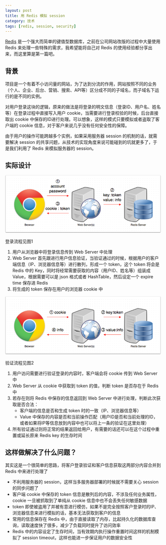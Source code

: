 ```yaml
---
layout: post
title: 用 Redis 模拟 session
category: 技术
tags: [redis, session, security]
---
```


[Redis](http://redis.io/) 是一个强大而简单的键值型数据库，之前在公司网站改版的过程中大量使用 Redis 来处理一些特殊的需求，我希望能将自己对 Redis 的使用经验都分享出来，而这里算是第一篇吧。

## 背景

项目是一个有着不小访问量的网站，为了达到分流的作用，网站按照不同的业务（个人、企业、后台、营销、搜索、API等）区分成不同的子域名，而子域名下运行的是不同的实例。

对用户登录这块的逻辑，原来的做法是将登录的明文信息（登录ID、用户名、姓名等）在登录过程中直接写入用户 cookie，当需要进行登录校验的时候，后台直接取出 cookie 中保存的ID进行处理。可以想象，这样的模式只要模拟或者盗取了客户端的 cookie 信息，对于客户来说几乎没有任何安全性的保障。

由于用户的操作可能跨越多个实例，如果采用服务器 session 的机制的话，就需要解决 session 的共享问题，从技术的实现角度来说可能碰到的坑就更多了，于是我们利用了 Redis 来模拟服务器的 session。

## 实际设计

![图1](/public/upload/redis-session-01.png)

登录流程见图1

1. 用户从浏览器中将登录信息传到 Web Server 中处理
2. Web Server 首先跟进行用户信息验证，当验证通过的时候，根据用户的客户端信息（IP、浏览器信息等）进行散列，形成一个 token，这个 token 将会是 Redis 中的 Key，同时将经常需要获取的内容（用户ID、姓名等）组装成 Value，根据需要可以是 json 格式或者 HashTable，然后设定一个 expire time 保存进 Redis
3. 将生成的 token 保存在用户的浏览器 cookie 中

![图2](/public/upload/redis-session-02.png)

验证流程见图2

1. 用户访问需要进行验证登录的内容时，客户端会将 cookie 传到 Web Server 中
2. Web Server 从 cookie 中获取到 token 的值，判断 token 是否存在于 Redis 中
3. 若存在则将 Redis 中保存的信息返回到 Web Server 中进行处理，判断此次获取是否合法：
	* 客户端的信息是否和生成 token 时的一致（IP、浏览器信息等）
    * Value 中保存的内容是否和当前操作匹配（用户ID是否和当前处理的ID，或者如果将IP等信息放到内容中也可以将上一条的验证在这里处理）
4. 所有验证通过则将正常的结果返回给用户，有需要的话还可以在这个过程中重置或延长原来 Redis key 的生存时间

## 这样做解决了什么问题？

其实这是一个很简单的思路，将客户登录验证和客户信息获取这两部分内容合并到 Redis 中来进行处理了

* 不利用服务器的 session，这样当多服务器部署的时候就不需要关心 session 的同步问题了
* 客户端 cookie 中保存的 token 信息是散列后的内容，不涉及任何业务属性，cookie 一旦被抓取到了单纯从 cookie 信息中也不会丢失任何敏感数据
* token 即使被盗用了并被有意进行模仿，如果不是完全按照客户登录时的IP、浏览器信息来进行模拟的话，基本无法获取到客户的信息
* 常用的信息保存在 Redis 中，由于直接读取了内存，比起持久化的数据库查询，读取速度快了很多，减少了负载同时提升了访问效率
* Redis 中的内容设定了生存时间，当有效期内执行操作重置时间这样的机制模拟了 session timeout，这样也能进一步保证用户的数据安全性